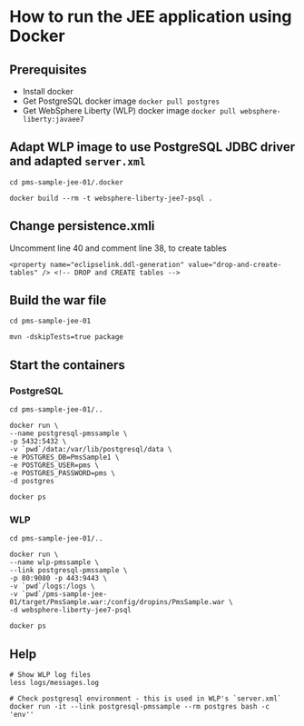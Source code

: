 # How to run the JEE application using Docker

## Prerequisites
- Install docker
- Get PostgreSQL docker image `docker pull postgres`
- Get WebSphere Liberty (WLP) docker image `docker pull websphere-liberty:javaee7`

## Adapt WLP image to use PostgreSQL JDBC driver and adapted `server.xml`
```
cd pms-sample-jee-01/.docker

docker build --rm -t websphere-liberty-jee7-psql .
```

## Change persistence.xmli

Uncomment line 40 and comment line 38, to create tables

```
<property name="eclipselink.ddl-generation" value="drop-and-create-tables" /> <!-- DROP and CREATE tables -->
```

## Build the war file
```
cd pms-sample-jee-01

mvn -dskipTests=true package
```

## Start the containers

### PostgreSQL
```
cd pms-sample-jee-01/..

docker run \
--name postgresql-pmssample \
-p 5432:5432 \
-v `pwd`/data:/var/lib/postgresql/data \
-e POSTGRES_DB=PmsSample1 \
-e POSTGRES_USER=pms \
-e POSTGRES_PASSWORD=pms \
-d postgres

docker ps
```

### WLP

```
cd pms-sample-jee-01/..

docker run \
--name wlp-pmssample \
--link postgresql-pmssample \
-p 80:9080 -p 443:9443 \
-v `pwd`/logs:/logs \
-v `pwd`/pms-sample-jee-01/target/PmsSample.war:/config/dropins/PmsSample.war \
-d websphere-liberty-jee7-psql

docker ps
```

## Help
```
# Show WLP log files
less logs/messages.log

# Check postgresql environment - this is used in WLP's `server.xml`
docker run -it --link postgresql-pmssample --rm postgres bash -c 'env''

```
